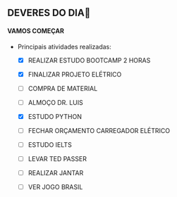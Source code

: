 ## DEVERES DO DIA:construction_worker:

#### VAMOS COMEÇAR

- Principais atividades realizadas:
  - [x] REALIZAR ESTUDO BOOTCAMP 2 HORAS
  - [x] FINALIZAR PROJETO ELÉTRICO
  - [ ] COMPRA DE MATERIAL
  - [ ] ALMOÇO DR. LUIS
  - [x] ESTUDO PYTHON
  - [ ] FECHAR ORÇAMENTO CARREGADOR ELÉTRICO
  - [ ] ESTUDO IELTS
  - [ ] LEVAR TED PASSER
  - [ ] REALIZAR JANTAR
  - [ ] VER JOGO BRASIL













